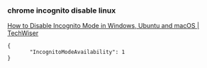 ###  chrome incognito disable linux


[How to Disable Incognito Mode in Windows, Ubuntu and macOS | TechWiser](https://techwiser.com/how-to-disable-incognito-mode/ "How to Disable Incognito Mode in Windows, Ubuntu and macOS | TechWiser")


 

```
{
       "IncognitoModeAvailability": 1
}
```
